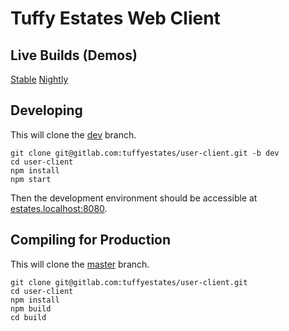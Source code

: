 # Tuffy Estates Web Client

## Live Builds (Demos)
[Stable](https://tuffyestates.netlify.com)
[Nightly](https://dev--tuffyestates.netlify.com)

## Developing
This will clone the [dev](https://gitlab.com/tuffyestates/user-client/tree/dev) branch.
```
git clone git@gitlab.com:tuffyestates/user-client.git -b dev
cd user-client
npm install
npm start
```
Then the development environment should be accessible at [estates.localhost:8080](http://estates.localhost:8080).

## Compiling for Production
This will clone the [master](https://gitlab.com/tuffyestates/user-client) branch.
```
git clone git@gitlab.com:tuffyestates/user-client.git
cd user-client
npm install
npm build
cd build
```
